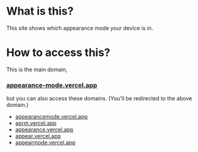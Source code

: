 # What is this?
This site shows which appearance mode your device is in.
# How to access this?
This is the main domain,<br>
### **[appearance-mode.vercel.app](https://appearance-mode.vercel.app)**<br>
but you can also access these domains. (You'll be redirected to the above domain.)
- [appearancemode.vercel.app](https://appearancemode.vercel.app)
- [aprm.vercel.app](https://aprm.vercel.app)
- [appearance.vercel.app](https://appearance.vercel.app)
- [appear.vercel.app](https://appear.vercel.app)
- [appearmode.vercel.app](https://appearmode.vercel.app)
